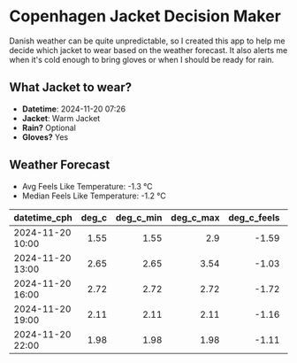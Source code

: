 
# Copenhagen Jacket Decision Maker

Danish weather can be quite unpredictable, so I created this app to help me decide which jacket to wear based on the weather forecast. 
It also alerts me when it's cold enough to bring gloves or when I should be ready for rain.

## What Jacket to wear?

- **Datetime**: 2024-11-20 07:26
- **Jacket**: Warm Jacket
- **Rain?** Optional
- **Gloves?** Yes

## Weather Forecast
- Avg Feels Like Temperature: -1.3 °C
- Median Feels Like Temperature: -1.2 °C

| datetime_cph     |   deg_c |   deg_c_min |   deg_c_max |   deg_c_feels | weather   | wind   | rain   |
|:-----------------|--------:|------------:|------------:|--------------:|:----------|:-------|:-------|
| 2024-11-20 10:00 |    1.55 |        1.55 |        2.9  |         -1.59 | Rain      | Low    | Low    |
| 2024-11-20 13:00 |    2.65 |        2.65 |        3.54 |         -1.03 | Rain      | Low    | Low    |
| 2024-11-20 16:00 |    2.72 |        2.72 |        2.72 |         -1.72 | Clouds    | Medium | None   |
| 2024-11-20 19:00 |    2.11 |        2.11 |        2.11 |         -1.16 | Clouds    | Low    | None   |
| 2024-11-20 22:00 |    1.98 |        1.98 |        1.98 |         -1.11 | Snow      | Low    | None   |
        